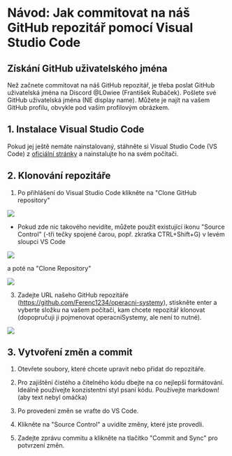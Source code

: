 # Návod: Jak commitovat na náš GitHub repozitář pomocí Visual Studio Code

## Získání GitHub uživatelského jména

Než začnete commitovat na náš GitHub repozitář, je třeba poslat GitHub uživatelská jména na Discord @L0wiee (František Rubáček). Pošlete své GitHub uživatelská jména (NE display name). Můžete je najít na vašem GitHub profilu, obvykle pod vaším profilovým obrázkem.

## 1. Instalace Visual Studio Code

Pokud jej ještě nemáte nainstalovaný, stáhněte si Visual Studio Code (VS Code) z [oficiální stránky](https://code.visualstudio.com/) a nainstalujte ho na svém počítači.

## 2. Klonování repozitáře

1. Po přihlášení do Visual Studio Code klikněte na "Clone GitHub repository" 
 
<img src="https://github.com/Ferenc1234/operacni-systemy/blob/main/obrazky/vscode1.png">

   - Pokud zde nic takového nevidíte, můžete použít existující ikonu "Source Control" (-tři tečky spojené čarou, popř. zkratka CTRL+Shift+G) v levém sloupci VS Code 

   <img src="https://github.com/Ferenc1234/operacni-systemy/blob/main/obrazky/vscode2.png"> 

   a poté na "Clone Repository" 

   <img src="https://github.com/Ferenc1234/operacni-systemy/blob/main/obrazky/vscode3.png">

3. Zadejte URL našeho GitHub repozitáře (https://github.com/Ferenc1234/operacni-systemy), stiskněte enter a vyberte složku na vašem počítači, kam chcete repozitář klonovat (dopopručuji ji pojmenovat operacniSystemy, ale není to nutné).

<img src="https://github.com/Ferenc1234/operacni-systemy/blob/main/obrazky/vscode4.png">

## 3. Vytvoření změn a commit

1. Otevřete soubory, které chcete upravit nebo přidat do repozitáře.

2. Pro zajištění čistého a čitelného kódu dbejte na co nejlepší formátování. Ideálně používejte konzistentní styl psaní kódu. Používejte markdown! (aby text nebyl omáčka)

3. Po provedení změn se vraťte do VS Code.

4. Klikněte na "Source Control" a uvidíte změny, které jste provedli.

5. Zadejte zprávu commitu a klikněte na tlačítko "Commit and Sync" pro potvrzení změn.